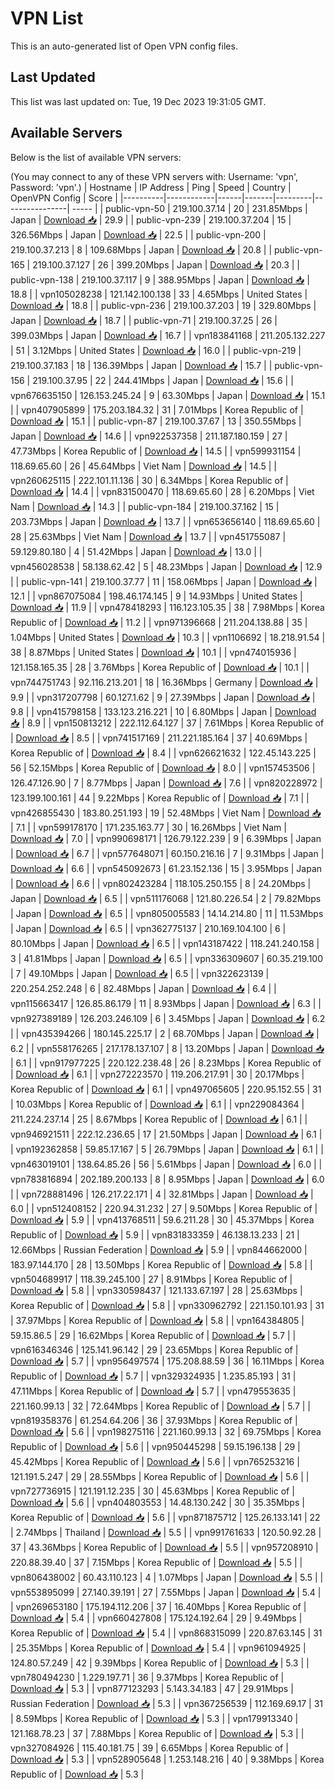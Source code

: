 # VPN List

This is an auto-generated list of Open VPN config files.

## Last Updated

This list was last updated on: Tue, 19 Dec 2023 19:31:05 GMT.

## Available Servers

Below is the list of available VPN servers:

(You may connect to any of these VPN servers with: Username: 'vpn', Password: 'vpn'.)
| Hostname | IP Address | Ping | Speed | Country | OpenVPN Config | Score |
|----------|------------|------|-------|---------|----------------| ----- |
| public-vpn-50 | 219.100.37.14 | 20 | 231.85Mbps | Japan | [Download 📥](./configs/server_0_JP.ovpn) | 29.9 |
| public-vpn-239 | 219.100.37.204 | 15 | 326.56Mbps | Japan | [Download 📥](./configs/server_1_JP.ovpn) | 22.5 |
| public-vpn-200 | 219.100.37.213 | 8 | 109.68Mbps | Japan | [Download 📥](./configs/server_2_JP.ovpn) | 20.8 |
| public-vpn-165 | 219.100.37.127 | 26 | 399.20Mbps | Japan | [Download 📥](./configs/server_3_JP.ovpn) | 20.3 |
| public-vpn-138 | 219.100.37.117 | 9 | 388.95Mbps | Japan | [Download 📥](./configs/server_4_JP.ovpn) | 18.8 |
| vpn105028238 | 121.142.100.138 | 33 | 4.65Mbps | United States | [Download 📥](./configs/server_5_US.ovpn) | 18.8 |
| public-vpn-236 | 219.100.37.203 | 19 | 329.80Mbps | Japan | [Download 📥](./configs/server_6_JP.ovpn) | 18.7 |
| public-vpn-71 | 219.100.37.25 | 26 | 399.03Mbps | Japan | [Download 📥](./configs/server_7_JP.ovpn) | 16.7 |
| vpn183841168 | 211.205.132.227 | 51 | 3.12Mbps | United States | [Download 📥](./configs/server_8_US.ovpn) | 16.0 |
| public-vpn-219 | 219.100.37.183 | 18 | 136.39Mbps | Japan | [Download 📥](./configs/server_9_JP.ovpn) | 15.7 |
| public-vpn-156 | 219.100.37.95 | 22 | 244.41Mbps | Japan | [Download 📥](./configs/server_10_JP.ovpn) | 15.6 |
| vpn676635150 | 126.153.245.24 | 9 | 63.30Mbps | Japan | [Download 📥](./configs/server_11_JP.ovpn) | 15.1 |
| vpn407905899 | 175.203.184.32 | 31 | 7.01Mbps | Korea Republic of | [Download 📥](./configs/server_12_KR.ovpn) | 15.1 |
| public-vpn-87 | 219.100.37.67 | 13 | 350.55Mbps | Japan | [Download 📥](./configs/server_13_JP.ovpn) | 14.6 |
| vpn922537358 | 211.187.180.159 | 27 | 47.73Mbps | Korea Republic of | [Download 📥](./configs/server_14_KR.ovpn) | 14.5 |
| vpn599931154 | 118.69.65.60 | 26 | 45.64Mbps | Viet Nam | [Download 📥](./configs/server_15_VN.ovpn) | 14.5 |
| vpn260625115 | 222.101.11.136 | 30 | 6.34Mbps | Korea Republic of | [Download 📥](./configs/server_16_KR.ovpn) | 14.4 |
| vpn831500470 | 118.69.65.60 | 28 | 6.20Mbps | Viet Nam | [Download 📥](./configs/server_17_VN.ovpn) | 14.3 |
| public-vpn-184 | 219.100.37.162 | 15 | 203.73Mbps | Japan | [Download 📥](./configs/server_18_JP.ovpn) | 13.7 |
| vpn653656140 | 118.69.65.60 | 28 | 25.63Mbps | Viet Nam | [Download 📥](./configs/server_19_VN.ovpn) | 13.7 |
| vpn451755087 | 59.129.80.180 | 4 | 51.42Mbps | Japan | [Download 📥](./configs/server_20_JP.ovpn) | 13.0 |
| vpn456028538 | 58.138.62.42 | 5 | 48.23Mbps | Japan | [Download 📥](./configs/server_21_JP.ovpn) | 12.9 |
| public-vpn-141 | 219.100.37.77 | 11 | 158.06Mbps | Japan | [Download 📥](./configs/server_22_JP.ovpn) | 12.1 |
| vpn867075084 | 198.46.174.145 | 9 | 14.93Mbps | United States | [Download 📥](./configs/server_23_US.ovpn) | 11.9 |
| vpn478418293 | 116.123.105.35 | 38 | 7.98Mbps | Korea Republic of | [Download 📥](./configs/server_24_KR.ovpn) | 11.2 |
| vpn971396668 | 211.204.138.88 | 35 | 1.04Mbps | United States | [Download 📥](./configs/server_25_US.ovpn) | 10.3 |
| vpn1106692 | 18.218.91.54 | 38 | 8.87Mbps | United States | [Download 📥](./configs/server_26_US.ovpn) | 10.1 |
| vpn474015936 | 121.158.165.35 | 28 | 3.76Mbps | Korea Republic of | [Download 📥](./configs/server_27_KR.ovpn) | 10.1 |
| vpn744751743 | 92.116.213.201 | 18 | 16.36Mbps | Germany | [Download 📥](./configs/server_28_DE.ovpn) | 9.9 |
| vpn317207798 | 60.127.1.62 | 9 | 27.39Mbps | Japan | [Download 📥](./configs/server_29_JP.ovpn) | 9.8 |
| vpn415798158 | 133.123.216.221 | 10 | 6.80Mbps | Japan | [Download 📥](./configs/server_30_JP.ovpn) | 8.9 |
| vpn150813212 | 222.112.64.127 | 37 | 7.61Mbps | Korea Republic of | [Download 📥](./configs/server_31_KR.ovpn) | 8.5 |
| vpn741517169 | 211.221.185.164 | 37 | 40.69Mbps | Korea Republic of | [Download 📥](./configs/server_32_KR.ovpn) | 8.4 |
| vpn626621632 | 122.45.143.225 | 56 | 52.15Mbps | Korea Republic of | [Download 📥](./configs/server_33_KR.ovpn) | 8.0 |
| vpn157453506 | 126.47.126.90 | 7 | 8.77Mbps | Japan | [Download 📥](./configs/server_34_JP.ovpn) | 7.6 |
| vpn820228972 | 123.199.100.161 | 44 | 9.22Mbps | Korea Republic of | [Download 📥](./configs/server_35_KR.ovpn) | 7.1 |
| vpn426855430 | 183.80.251.193 | 19 | 52.48Mbps | Viet Nam | [Download 📥](./configs/server_36_VN.ovpn) | 7.1 |
| vpn599178170 | 171.235.163.77 | 30 | 16.26Mbps | Viet Nam | [Download 📥](./configs/server_37_VN.ovpn) | 7.0 |
| vpn990698171 | 126.79.122.239 | 9 | 6.39Mbps | Japan | [Download 📥](./configs/server_38_JP.ovpn) | 6.7 |
| vpn577648071 | 60.150.216.16 | 7 | 9.31Mbps | Japan | [Download 📥](./configs/server_39_JP.ovpn) | 6.6 |
| vpn545092673 | 61.23.152.136 | 15 | 3.95Mbps | Japan | [Download 📥](./configs/server_40_JP.ovpn) | 6.6 |
| vpn802423284 | 118.105.250.155 | 8 | 24.20Mbps | Japan | [Download 📥](./configs/server_41_JP.ovpn) | 6.5 |
| vpn511176068 | 121.80.226.54 | 2 | 79.82Mbps | Japan | [Download 📥](./configs/server_42_JP.ovpn) | 6.5 |
| vpn805005583 | 14.14.214.80 | 11 | 11.53Mbps | Japan | [Download 📥](./configs/server_43_JP.ovpn) | 6.5 |
| vpn362775137 | 210.169.104.100 | 6 | 80.10Mbps | Japan | [Download 📥](./configs/server_44_JP.ovpn) | 6.5 |
| vpn143187422 | 118.241.240.158 | 3 | 41.81Mbps | Japan | [Download 📥](./configs/server_45_JP.ovpn) | 6.5 |
| vpn336309607 | 60.35.219.100 | 7 | 49.10Mbps | Japan | [Download 📥](./configs/server_46_JP.ovpn) | 6.5 |
| vpn322623139 | 220.254.252.248 | 6 | 82.48Mbps | Japan | [Download 📥](./configs/server_47_JP.ovpn) | 6.4 |
| vpn115663417 | 126.85.86.179 | 11 | 8.93Mbps | Japan | [Download 📥](./configs/server_48_JP.ovpn) | 6.3 |
| vpn927389189 | 126.203.246.109 | 6 | 3.45Mbps | Japan | [Download 📥](./configs/server_49_JP.ovpn) | 6.2 |
| vpn435394266 | 180.145.225.17 | 2 | 68.70Mbps | Japan | [Download 📥](./configs/server_50_JP.ovpn) | 6.2 |
| vpn558176265 | 217.178.137.107 | 8 | 13.20Mbps | Japan | [Download 📥](./configs/server_51_JP.ovpn) | 6.1 |
| vpn917977225 | 220.122.238.48 | 26 | 8.23Mbps | Korea Republic of | [Download 📥](./configs/server_52_KR.ovpn) | 6.1 |
| vpn272223570 | 119.206.217.91 | 30 | 20.17Mbps | Korea Republic of | [Download 📥](./configs/server_53_KR.ovpn) | 6.1 |
| vpn497065605 | 220.95.152.55 | 31 | 10.03Mbps | Korea Republic of | [Download 📥](./configs/server_54_KR.ovpn) | 6.1 |
| vpn229084364 | 211.224.237.14 | 25 | 8.67Mbps | Korea Republic of | [Download 📥](./configs/server_55_KR.ovpn) | 6.1 |
| vpn946921511 | 222.12.236.65 | 17 | 21.50Mbps | Japan | [Download 📥](./configs/server_56_JP.ovpn) | 6.1 |
| vpn192362858 | 59.85.17.167 | 5 | 26.79Mbps | Japan | [Download 📥](./configs/server_57_JP.ovpn) | 6.1 |
| vpn463019101 | 138.64.85.26 | 56 | 5.61Mbps | Japan | [Download 📥](./configs/server_58_JP.ovpn) | 6.0 |
| vpn783816894 | 202.189.200.133 | 8 | 8.95Mbps | Japan | [Download 📥](./configs/server_59_JP.ovpn) | 6.0 |
| vpn728881496 | 126.217.22.171 | 4 | 32.81Mbps | Japan | [Download 📥](./configs/server_60_JP.ovpn) | 6.0 |
| vpn512408152 | 220.94.31.232 | 27 | 9.50Mbps | Korea Republic of | [Download 📥](./configs/server_61_KR.ovpn) | 5.9 |
| vpn413768511 | 59.6.211.28 | 30 | 45.37Mbps | Korea Republic of | [Download 📥](./configs/server_62_KR.ovpn) | 5.9 |
| vpn831833359 | 46.138.13.233 | 21 | 12.66Mbps | Russian Federation | [Download 📥](./configs/server_63_RU.ovpn) | 5.9 |
| vpn844662000 | 183.97.144.170 | 28 | 13.50Mbps | Korea Republic of | [Download 📥](./configs/server_64_KR.ovpn) | 5.8 |
| vpn504689917 | 118.39.245.100 | 27 | 8.91Mbps | Korea Republic of | [Download 📥](./configs/server_65_KR.ovpn) | 5.8 |
| vpn330598437 | 121.133.67.197 | 28 | 25.63Mbps | Korea Republic of | [Download 📥](./configs/server_66_KR.ovpn) | 5.8 |
| vpn330962792 | 221.150.101.93 | 31 | 37.97Mbps | Korea Republic of | [Download 📥](./configs/server_67_KR.ovpn) | 5.8 |
| vpn164384805 | 59.15.86.5 | 29 | 16.62Mbps | Korea Republic of | [Download 📥](./configs/server_68_KR.ovpn) | 5.7 |
| vpn616346346 | 125.141.96.142 | 29 | 23.65Mbps | Korea Republic of | [Download 📥](./configs/server_69_KR.ovpn) | 5.7 |
| vpn956497574 | 175.208.88.59 | 36 | 16.11Mbps | Korea Republic of | [Download 📥](./configs/server_70_KR.ovpn) | 5.7 |
| vpn329324935 | 1.235.85.193 | 31 | 47.11Mbps | Korea Republic of | [Download 📥](./configs/server_71_KR.ovpn) | 5.7 |
| vpn479553635 | 221.160.99.13 | 32 | 72.64Mbps | Korea Republic of | [Download 📥](./configs/server_72_KR.ovpn) | 5.7 |
| vpn819358376 | 61.254.64.206 | 36 | 37.93Mbps | Korea Republic of | [Download 📥](./configs/server_73_KR.ovpn) | 5.6 |
| vpn198275116 | 221.160.99.13 | 32 | 69.75Mbps | Korea Republic of | [Download 📥](./configs/server_74_KR.ovpn) | 5.6 |
| vpn950445298 | 59.15.196.138 | 29 | 45.42Mbps | Korea Republic of | [Download 📥](./configs/server_75_KR.ovpn) | 5.6 |
| vpn765253216 | 121.191.5.247 | 29 | 28.55Mbps | Korea Republic of | [Download 📥](./configs/server_76_KR.ovpn) | 5.6 |
| vpn727736915 | 121.191.12.235 | 30 | 45.63Mbps | Korea Republic of | [Download 📥](./configs/server_77_KR.ovpn) | 5.6 |
| vpn404803553 | 14.48.130.242 | 30 | 35.35Mbps | Korea Republic of | [Download 📥](./configs/server_78_KR.ovpn) | 5.6 |
| vpn871875712 | 125.26.133.141 | 22 | 2.74Mbps | Thailand | [Download 📥](./configs/server_79_TH.ovpn) | 5.5 |
| vpn991761633 | 120.50.92.28 | 37 | 43.36Mbps | Korea Republic of | [Download 📥](./configs/server_80_KR.ovpn) | 5.5 |
| vpn957208910 | 220.88.39.40 | 37 | 7.15Mbps | Korea Republic of | [Download 📥](./configs/server_81_KR.ovpn) | 5.5 |
| vpn806438002 | 60.43.110.123 | 4 | 1.07Mbps | Japan | [Download 📥](./configs/server_82_JP.ovpn) | 5.5 |
| vpn553895099 | 27.140.39.191 | 27 | 7.55Mbps | Japan | [Download 📥](./configs/server_83_JP.ovpn) | 5.4 |
| vpn269653180 | 175.194.112.206 | 37 | 16.40Mbps | Korea Republic of | [Download 📥](./configs/server_84_KR.ovpn) | 5.4 |
| vpn660427808 | 175.124.192.64 | 29 | 9.49Mbps | Korea Republic of | [Download 📥](./configs/server_85_KR.ovpn) | 5.4 |
| vpn868315099 | 220.87.63.145 | 31 | 25.35Mbps | Korea Republic of | [Download 📥](./configs/server_86_KR.ovpn) | 5.4 |
| vpn961094925 | 124.80.57.249 | 42 | 9.39Mbps | Korea Republic of | [Download 📥](./configs/server_87_KR.ovpn) | 5.3 |
| vpn780494230 | 1.229.197.71 | 36 | 9.37Mbps | Korea Republic of | [Download 📥](./configs/server_88_KR.ovpn) | 5.3 |
| vpn877123293 | 5.143.34.183 | 47 | 29.91Mbps | Russian Federation | [Download 📥](./configs/server_89_RU.ovpn) | 5.3 |
| vpn367256539 | 112.169.69.17 | 31 | 8.59Mbps | Korea Republic of | [Download 📥](./configs/server_90_KR.ovpn) | 5.3 |
| vpn179913340 | 121.168.78.23 | 37 | 7.88Mbps | Korea Republic of | [Download 📥](./configs/server_91_KR.ovpn) | 5.3 |
| vpn327084926 | 115.40.181.75 | 39 | 6.65Mbps | Korea Republic of | [Download 📥](./configs/server_92_KR.ovpn) | 5.3 |
| vpn528905648 | 1.253.148.216 | 40 | 9.38Mbps | Korea Republic of | [Download 📥](./configs/server_93_KR.ovpn) | 5.3 |

